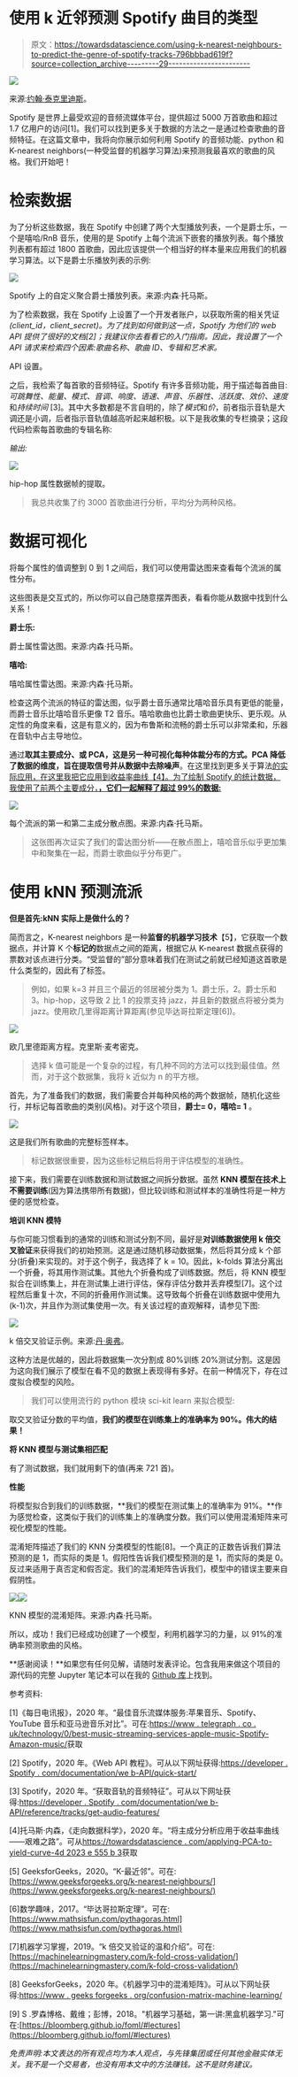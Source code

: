 # 使用 k 近邻预测 Spotify 曲目的类型

> 原文：<https://towardsdatascience.com/using-k-nearest-neighbours-to-predict-the-genre-of-spotify-tracks-796bbbad619f?source=collection_archive---------29----------------------->

![](img/49fbafba577cc82f492a6596e16ca25e.png)

来源:[约翰·泰克里迪斯](https://www.pexels.com/photo/apps-cellphone-communication-computer-340103/)。

Spotify 是世界上最受欢迎的音频流媒体平台，提供超过 5000 万首歌曲和超过 1.7 亿用户的访问[1]。我们可以找到更多关于数据的方法之一是通过检查歌曲的音频特征。在这篇文章中，我将向你展示如何利用 Spotify 的音频功能、python 和 K-nearest neighbors(一种受监督的机器学习算法)来预测我最喜欢的歌曲的风格。我们开始吧！

# **检索数据**

为了分析这些数据，我在 Spotify 中创建了两个大型播放列表，一个是爵士乐，一个是嘻哈/RnB 音乐，使用的是 Spotify 上每个流派下嵌套的播放列表。每个播放列表都有超过 1800 首歌曲，因此应该提供一个相当好的样本量来应用我们的机器学习算法。以下是爵士乐播放列表的示例:

![](img/db50a88ad1cb56b27f137f6fb1b439ab.png)

Spotify 上的自定义聚合爵士播放列表。来源:内森·托马斯。

为了检索数据，我在 Spotify 上设置了一个开发者账户，以获取所需的相关凭证 *(client_id，client_secret)。为了找到如何做到这一点，Spotify 为他们的 web API 提供了很好的文档[2]；我建议你去看看它的入门指南。因此，我设置了一个 API 请求来检索四个因素:歌曲名称、歌曲 ID、专辑和艺术家。*

API 设置。

之后，我检索了每首歌的音频特征。Spotify 有许多音频功能，用于描述每首曲目:*可跳舞性、能量、模式、音调、响度、语速、声音、乐器性、活跃度、效价、速度*和*持续时间* [3]。其中大多数都是不言自明的，除了*模式*和*价*，前者指示音轨是大调还是小调，后者指示音轨值越高听起来越积极。以下是我收集的专栏摘录；这段代码检索每首歌曲的专辑名称:

*输出:*

![](img/4fe6f836c6f71b60731538585b26fb79.png)

hip-hop 属性数据帧的提取。

> 我总共收集了约 3000 首歌曲进行分析，平均分为两种风格。

# **数据可视化**

将每个属性的值调整到 0 到 1 之间后，我们可以使用雷达图来查看每个流派的属性分布。

这些图表是交互式的，所以你可以自己随意摆弄图表，看看你能从数据中找到什么关系！

**爵士乐:**

爵士属性雷达图。来源:内森·托马斯。

**嘻哈:**

嘻哈属性雷达图。来源:内森·托马斯。

检查这两个流派的特征的雷达图，似乎爵士音乐通常比嘻哈音乐具有更低的能量，而爵士音乐比嘻哈音乐更像 T2 音乐。嘻哈歌曲也比爵士歌曲更快乐、更乐观。从定性的角度来看，这是有意义的，因为布鲁斯和流畅的爵士乐可以非常柔和，乐器在音轨中占主导地位。

通过**取其主要成分、**或 PCA，这是另一种可视化每种体裁分布的方式。PCA 降低了数据的维度，旨在**提取信号并从数据中去除噪声**。在这里找到更多关于算法[的实际应用，在这里我把它应用到收益率曲线【4】。为了绘制 Spotify 的统计数据，我使用了前两个主要成分，**，它们一起解释了超过 99%的数据:**](/applying-pca-to-the-yield-curve-4d2023e555b3?gi=aa7ee1e4761d)

![](img/4039653afeab35ec7083b8d2e2dc5e23.png)

每个流派的第一和第二主成分散点图。来源:内森·托马斯。

> 这张图再次证实了我们的雷达图分析——在散点图上，嘻哈音乐似乎更加集中和聚集在一起，而爵士歌曲似乎分布更广。

# **使用 kNN 预测流派**

**但是首先:kNN 实际上是做什么的？**

简而言之，K-nearest neighbors 是一种**监督的机器学习技术**【5】，它获取一个数据点，并计算 K 个**标记的**数据点之间的距离，根据它从 K-nearest 数据点获得的票数对该点进行分类。“受监督的”部分意味着我们在测试之前就已经知道这首歌是什么类型的，因此有了标签。

> 例如，如果 k=3 并且三个最近的邻居被分类为 1。爵士乐，2。爵士乐和 3。hip-hop，这导致 2 比 1 的投票支持 jazz，并且新的数据点将被分类为 jazz。使用欧几里得距离计算距离(参见毕达哥拉斯定理[6])。

![](img/282e87eebd076b084bb54854acad1ed4.png)

欧几里德距离方程。克里斯·麦考密克。

> 选择 k 值可能是一个复杂的过程，有几种不同的方法可以找到最佳值。然而，对于这个数据集，我将 k 近似为 n 的平方根。

首先，为了准备我们的数据，我们需要合并每种风格的两个数据帧，随机化这些行，并标记每首歌曲的类别(风格)。对于这个项目，**爵士= 0，嘻哈= 1** 。

![](img/7dfdd462315a0338ef7fed14348c65d9.png)

这是我们所有歌曲的完整标签样本。

> 标记数据很重要，因为这些标记稍后将用于评估模型的准确性。

接下来，我们需要在训练数据和测试数据之间拆分数据。虽然 **KNN 模型在技术上不需要训练**(因为算法携带所有数据)，但比较训练和测试样本的准确性将是一种方便的感觉检查。

**培训 KNN 模特**

与你可能习惯看到的通常的训练和测试分割不同，最好是**对训练数据使用 k 倍交叉验证**来获得我们的初始预测。这是通过随机移动数据集，然后将其分成 k 个部分(折叠)来实现的。对于这个例子，我选择了 k = 10。因此，k-folds 算法分离出一个折叠，将其用作测试集。其他九个折叠构成了训练数据。然后，将 KNN 模型拟合在训练集上，并在测试集上进行评估，保存评估分数并丢弃模型[7]。这个过程然后重复十次，不同的折叠用作测试集。这导致每个折叠在训练数据中使用九(k-1)次，并且作为测试集使用一次。有关该过程的直观解释，请参见下图:

![](img/b60a3bd671a156fa1b61e33b04f1d98d.png)

k 倍交叉验证示例。来源:[丹·奥弗](https://www.researchgate.net/figure/K-fold-10-fold-Cross-Validation-illustration-Accuracy-can-be-any-metric_fig4_301841976)。

这种方法是优越的，因此将数据集一次分割成 80%训练 20%测试分割。这是因为这向我们展示了模型在看不见的数据上表现得有多好。在前一种情况下，存在过度拟合模型的风险。

> 我们可以使用流行的 python 模块 sci-kit learn 来拟合模型:

取交叉验证分数的平均值，**我们的模型在训练集上的准确率为 90%。伟大的结果！**

**将 KNN 模型与测试集相匹配**

有了测试数据，我们就用剩下的值(再来 721 首)。

**性能**

将模型拟合到我们的训练数据，**我们的模型在测试集上的准确率为 91%。**作为感觉检查，这类似于我们的训练集上的准确度分数。我们可以使用混淆矩阵来可视化模型的性能。

混淆矩阵描述了我们的 KNN 分类模型的性能[8]。一个真正的正数告诉我们算法预测的是 1，而实际的类是 1。假阳性告诉我们模型预测的是 1，而实际的类是 0。反过来适用于真否定和假否定。我们的混淆矩阵告诉我们，模型中的错误主要来自假阴性。

![](img/28688267036d17730e01e92505b003d6.png)![](img/d4f969390bde16e6dd2a36303e51dbdb.png)

KNN 模型的混淆矩阵。来源:内森·托马斯。

所以，成功！我们已经成功创建了一个模型，利用机器学习的力量，以 91%的准确率预测歌曲的风格。

**感谢阅读！**如果您有任何见解，请随时发表评论。包含我用来做这个项目的源代码的完整 Jupyter 笔记本可以在我的 [Github 库](https://github.com/nathanwilthomas/Spotify_KNN/tree/master)上找到。

参考资料:

[1]《每日电讯报》，2020 年。“最佳音乐流媒体服务:苹果音乐、Spotify、YouTube 音乐和亚马逊音乐对比”。可在:[https://www . telegraph . co . uk/technology/0/best-music-streaming-services-apple-music-Spotify-Amazon-music/](https://www.telegraph.co.uk/technology/0/best-music-streaming-services-apple-music-spotify-amazon-music/)获取

[2] Spotify，2020 年。《Web API 教程》。可从以下网址获得:[https://developer . Spotify . com/documentation/we b-API/quick-start/](https://developer.spotify.com/documentation/web-api/quick-start/)

[3] Spotify，2020 年。“获取音轨的音频特征”。可从以下网址获得:[https://developer . Spotify . com/documentation/we b-API/reference/tracks/get-audio-features/](https://developer.spotify.com/documentation/web-api/reference/tracks/get-audio-features/)

[4]托马斯·内森，《走向数据科学》，2020 年。“将主成分分析应用于收益率曲线——艰难之路”。可从[https://towardsdatascience . com/applying-PCA-to-yield-curve-4d 2023 e 555 b 3](/applying-pca-to-the-yield-curve-4d2023e555b3)获取

[5] GeeksforGeeks，2020。“K-最近邻”。可在:[https://www.geeksforgeeks.org/k-nearest-neighbours/](https://www.geeksforgeeks.org/k-nearest-neighbours/)

[6]数学趣味，2017。“毕达哥拉斯定理”。可在:[https://www.mathsisfun.com/pythagoras.html](https://www.mathsisfun.com/pythagoras.html)

[7]机器学习掌握，2019。“k 倍交叉验证的温和介绍”。可在:[https://machinelearningmastery.com/k-fold-cross-validation/](https://machinelearningmastery.com/k-fold-cross-validation/)

[8] GeeksforGeeks，2020 年。《机器学习中的混淆矩阵》。可从以下网址获得:[https://www . geeks forgeeks . org/confusion-matrix-machine-learning/](https://www.geeksforgeeks.org/confusion-matrix-machine-learning/)

[9] S .罗森博格、戴维；彭博，2018。"机器学习基础，第一讲:黑盒机器学习."可在:[https://bloomberg.github.io/foml/#lectures](https://bloomberg.github.io/foml/#lectures)

*免责声明:本文表达的所有观点均为本人观点，与先锋集团或任何其他金融实体无关。我不是一个交易者，也没有用本文中的方法赚钱。这不是财务建议。*